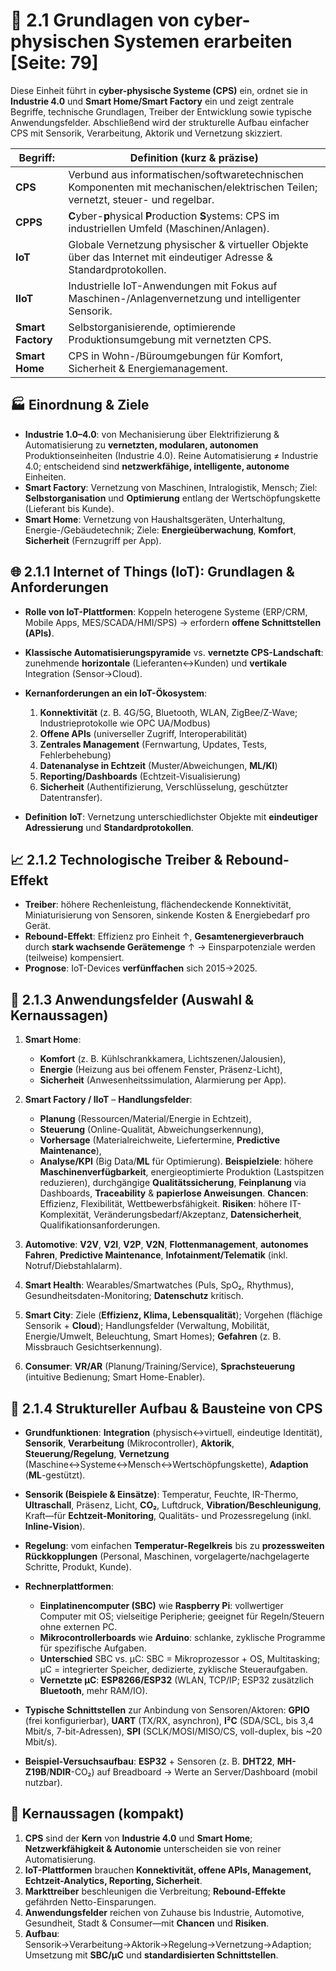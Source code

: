 # 🧩 2.1 Grundlagen von cyber-physischen Systemen erarbeiten [Seite: 79]

Diese Einheit führt in **cyber-physische Systeme (CPS)** ein, ordnet sie in **Industrie 4.0** und **Smart Home/Smart Factory** ein und zeigt zentrale Begriffe, technische Grundlagen, Treiber der Entwicklung sowie typische Anwendungsfelder. Abschließend wird der strukturelle Aufbau einfacher CPS mit Sensorik, Verarbeitung, Aktorik und Vernetzung skizziert. 

| **Begriff:**      | **Definition (kurz & präzise)**                                                                                                  |
| ----------------- | -------------------------------------------------------------------------------------------------------------------------------- |
| **CPS**           | Verbund aus informatischen/softwaretechnischen Komponenten mit mechanischen/elektrischen Teilen; vernetzt, steuer- und regelbar. |
| **CPPS**          | **C**yber-**p**hysical **P**roduction **S**ystems: CPS im industriellen Umfeld (Maschinen/Anlagen).                              |
| **IoT**           | Globale Vernetzung physischer & virtueller Objekte über das Internet mit eindeutiger Adresse & Standardprotokollen.              |
| **IIoT**          | Industrielle IoT-Anwendungen mit Fokus auf Maschinen-/Anlagenvernetzung und intelligenter Sensorik.                              |
| **Smart Factory** | Selbstorganisierende, optimierende Produktionsumgebung mit vernetzten CPS.                                                       |
| **Smart Home**    | CPS in Wohn-/Büroumgebungen für Komfort, Sicherheit & Energiemanagement.                                                         |

## 🏭 Einordnung & Ziele

* **Industrie 1.0–4.0**: von Mechanisierung über Elektrifizierung & Automatisierung zu **vernetzten, modularen, autonomen** Produktionseinheiten (Industrie 4.0). Reine Automatisierung ≠ Industrie 4.0; entscheidend sind **netzwerkfähige, intelligente, autonome** Einheiten. 
* **Smart Factory**: Vernetzung von Maschinen, Intralogistik, Mensch; Ziel: **Selbstorganisation** und **Optimierung** entlang der Wertschöpfungskette (Lieferant bis Kunde).
* **Smart Home**: Vernetzung von Haushaltsgeräten, Unterhaltung, Energie-/Gebäudetechnik; Ziele: **Energieüberwachung**, **Komfort**, **Sicherheit** (Fernzugriff per App). 

## 🌐 2.1.1 Internet of Things (IoT): Grundlagen & Anforderungen

* **Rolle von IoT-Plattformen**: Koppeln heterogene Systeme (ERP/CRM, Mobile Apps, MES/SCADA/HMI/SPS) → erfordern **offene Schnittstellen (APIs)**.
* **Klassische Automatisierungspyramide** vs. **vernetzte CPS-Landschaft**: zunehmende **horizontale** (Lieferanten↔Kunden) und **vertikale** Integration (Sensor→Cloud).
* **Kernanforderungen an ein IoT-Ökosystem**:

  1. **Konnektivität** (z. B. 4G/5G, Bluetooth, WLAN, ZigBee/Z-Wave; Industrieprotokolle wie OPC UA/Modbus)
  2. **Offene APIs** (universeller Zugriff, Interoperabilität)
  3. **Zentrales Management** (Fernwartung, Updates, Tests, Fehlerbehebung)
  4. **Datenanalyse in Echtzeit** (Muster/Abweichungen, **ML/KI**)
  5. **Reporting/Dashboards** (Echtzeit-Visualisierung)
  6. **Sicherheit** (Authentifizierung, Verschlüsselung, geschützter Datentransfer). 
* **Definition** **IoT**: Vernetzung unterschiedlichster Objekte mit **eindeutiger Adressierung** und **Standardprotokollen**. 

## 📈 2.1.2 Technologische Treiber & Rebound-Effekt

* **Treiber**: höhere Rechenleistung, flächendeckende Konnektivität, Miniaturisierung von Sensoren, sinkende Kosten & Energiebedarf pro Gerät.
* **Rebound-Effekt**: Effizienz pro Einheit ↑, **Gesamtenergieverbrauch** durch **stark wachsende Gerätemenge** ↑ → Einsparpotenziale werden (teilweise) kompensiert.
* **Prognose**: IoT-Devices **verfünffachen** sich 2015→2025. 

## 🧭 2.1.3 Anwendungsfelder (Auswahl & Kernaussagen)

1. **Smart Home**:

   * **Komfort** (z. B. Kühlschrankkamera, Lichtszenen/Jalousien),
   * **Energie** (Heizung aus bei offenem Fenster, Präsenz-Licht),
   * **Sicherheit** (Anwesenheitssimulation, Alarmierung per App).
2. **Smart Factory / IIoT** – **Handlungsfelder**:

   * **Planung** (Ressourcen/Material/Energie in Echtzeit),
   * **Steuerung** (Online-Qualität, Abweichungserkennung),
   * **Vorhersage** (Materialreichweite, Liefertermine, **Predictive Maintenance**),
   * **Analyse/KPI** (Big Data/**ML** für Optimierung).
     **Beispielziele**: höhere **Maschinenverfügbarkeit**, energieoptimierte Produktion (Lastspitzen reduzieren), durchgängige **Qualitätssicherung**, **Feinplanung** via Dashboards, **Traceability** & **papierlose Anweisungen**. **Chancen**: Effizienz, Flexibilität, Wettbewerbsfähigkeit. **Risiken**: höhere IT-Komplexität, Veränderungsbedarf/Akzeptanz, **Datensicherheit**, Qualifikationsanforderungen.
3. **Automotive**: **V2V**, **V2I**, **V2P**, **V2N**, **Flottenmanagement**, **autonomes Fahren**, **Predictive Maintenance**, **Infotainment/Telematik** (inkl. Notruf/Diebstahlalarm).
4. **Smart Health**: Wearables/Smartwatches (Puls, SpO₂, Rhythmus), Gesundheitsdaten-Monitoring; **Datenschutz** kritisch.
5. **Smart City**: Ziele (**Effizienz, Klima, Lebensqualität**); Vorgehen (flächige Sensorik + **Cloud**); Handlungsfelder (Verwaltung, Mobilität, Energie/Umwelt, Beleuchtung, Smart Homes); **Gefahren** (z. B. Missbrauch Gesichtserkennung).
6. **Consumer**: **VR/AR** (Planung/Training/Service), **Sprachsteuerung** (intuitive Bedienung; Smart Home-Enabler). 

## 🧩 2.1.4 Struktureller Aufbau & Bausteine von CPS

* **Grundfunktionen**: **Integration** (physisch↔virtuell, eindeutige Identität), **Sensorik**, **Verarbeitung** (Mikrocontroller), **Aktorik**, **Steuerung/Regelung**, **Vernetzung** (Maschine↔Systeme↔Mensch↔Wertschöpfungskette), **Adaption** (**ML**-gestützt).
* **Sensorik (Beispiele & Einsätze)**: Temperatur, Feuchte, IR-Thermo, **Ultraschall**, Präsenz, Licht, **CO₂**, Luftdruck, **Vibration/Beschleunigung**, Kraft—für **Echtzeit-Monitoring**, Qualitäts- und Prozessregelung (inkl. **Inline-Vision**).
* **Regelung**: vom einfachen **Temperatur-Regelkreis** bis zu **prozessweiten Rückkopplungen** (Personal, Maschinen, vorgelagerte/nachgelagerte Schritte, Produkt, Kunde).
* **Rechnerplattformen**:

  * **Einplatinencomputer (SBC)** wie **Raspberry Pi**: vollwertiger Computer mit OS; vielseitige Peripherie; geeignet für Regeln/Steuern ohne externen PC.
  * **Mikrocontrollerboards** wie **Arduino**: schlanke, zyklische Programme für spezifische Aufgaben.
  * **Unterschied** SBC vs. µC: SBC = Mikroprozessor + OS, Multitasking; µC = integrierter Speicher, dedizierte, zyklische Steueraufgaben.
  * **Vernetzte µC**: **ESP8266/ESP32** (WLAN, TCP/IP; ESP32 zusätzlich **Bluetooth**, mehr RAM/IO).
* **Typische Schnittstellen** zur Anbindung von Sensoren/Aktoren: **GPIO** (frei konfigurierbar), **UART** (TX/RX, asynchron), **I²C** (SDA/SCL, bis 3,4 Mbit/s, 7-bit-Adressen), **SPI** (SCLK/MOSI/MISO/CS, voll-duplex, bis ~20 Mbit/s).
* **Beispiel-Versuchsaufbau**: **ESP32** + Sensoren (z. B. **DHT22**, **MH-Z19B**/**NDIR**-CO₂) auf Breadboard → Werte an Server/Dashboard (mobil nutzbar). 

## 🎯 Kernaussagen (kompakt)

1. **CPS** sind der **Kern** von **Industrie 4.0** und **Smart Home**; **Netzwerkfähigkeit & Autonomie** unterscheiden sie von reiner Automatisierung.
2. **IoT-Plattformen** brauchen **Konnektivität, offene APIs, Management, Echtzeit-Analytics, Reporting, Sicherheit**.
3. **Markttreiber** beschleunigen die Verbreitung; **Rebound-Effekte** gefährden Netto-Einsparungen.
4. **Anwendungsfelder** reichen von Zuhause bis Industrie, Automotive, Gesundheit, Stadt & Consumer—mit **Chancen** und **Risiken**.
5. **Aufbau**: Sensorik→Verarbeitung→Aktorik→Regelung→Vernetzung→Adaption; Umsetzung mit **SBC/µC** und **standardisierten Schnittstellen**. 
